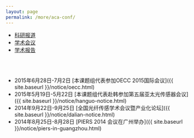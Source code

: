 ```yaml
---
layout: page
permalink: /more/aca-conf/
---
```


<div class="navbar center third">
<ul>
    <li><a href="{{ "/more" | prepend: site.baseurl }}">科研报道</a></li>
    <li class="active"><a href="{{ "/aca-conf" | prepend: "/more" | prepend: site.baseurl }}">学术会议</a></li>
    <li><a href="{{ "/visitor" | prepend: "/more" | prepend: site.baseurl }}">学术报告</a></li>
</ul>
</div>

<br>
<br>

+ 2015年6月28日-7月2日
  [本课题组代表参加OECC 2015国际会议]({{ site.baseurl }}/notice/oecc.html)<br>
+ 2015年5月19日-5月22日
  [本课题组代表赴韩参加第五届亚太光传感器会议]({{ site.baseurl }}/notice/hanguo-notice.html)<br>
+ 2014年9月22日-9月25日
  [全国光纤传感学术会议暨产业化论坛]({{ site.baseurl }}/notice/dalian-notice.html)<br>
+ 2014年8月25日-8月28日
  [PIERS 2014 会议在广州举办]({{ site.baseurl }}/notice/piers-in-guangzhou.html)<br>
